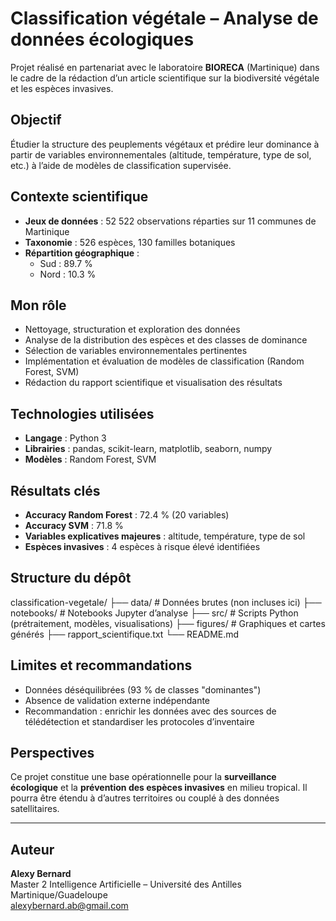# Classification végétale – Analyse de données écologiques

Projet réalisé en partenariat avec le laboratoire **BIORECA** (Martinique) dans le cadre de la rédaction d’un article scientifique sur la biodiversité végétale et les espèces invasives.

## Objectif

Étudier la structure des peuplements végétaux et prédire leur dominance à partir de variables environnementales (altitude, température, type de sol, etc.) à l’aide de modèles de classification supervisée.

## Contexte scientifique

- **Jeux de données** : 52 522 observations réparties sur 11 communes de Martinique
- **Taxonomie** : 526 espèces, 130 familles botaniques
- **Répartition géographique** :
  - Sud : 89.7 %
  - Nord : 10.3 %

## Mon rôle

- Nettoyage, structuration et exploration des données
- Analyse de la distribution des espèces et des classes de dominance
- Sélection de variables environnementales pertinentes
- Implémentation et évaluation de modèles de classification (Random Forest, SVM)
- Rédaction du rapport scientifique et visualisation des résultats

## Technologies utilisées

- **Langage** : Python 3
- **Librairies** : pandas, scikit-learn, matplotlib, seaborn, numpy
- **Modèles** : Random Forest, SVM

## Résultats clés

- **Accuracy Random Forest** : 72.4 % (20 variables)
- **Accuracy SVM** : 71.8 %
- **Variables explicatives majeures** : altitude, température, type de sol
- **Espèces invasives** : 4 espèces à risque élevé identifiées

## Structure du dépôt
classification-vegetale/ 
├── data/ # Données brutes (non incluses ici) 
├── notebooks/ # Notebooks Jupyter d’analyse 
├── src/ # Scripts Python (prétraitement, modèles, visualisations) 
├── figures/ # Graphiques et cartes générés 
├── rapport_scientifique.txt 
└── README.md


## Limites et recommandations

- Données déséquilibrées (93 % de classes "dominantes")
- Absence de validation externe indépendante
- Recommandation : enrichir les données avec des sources de télédétection et standardiser les protocoles d’inventaire

## Perspectives

Ce projet constitue une base opérationnelle pour la **surveillance écologique** et la **prévention des espèces invasives** en milieu tropical. Il pourra être étendu à d’autres territoires ou couplé à des données satellitaires.

---

## Auteur

**Alexy Bernard**  
Master 2 Intelligence Artificielle – Université des Antilles  
Martinique/Guadeloupe  
alexybernard.ab@gmail.com
